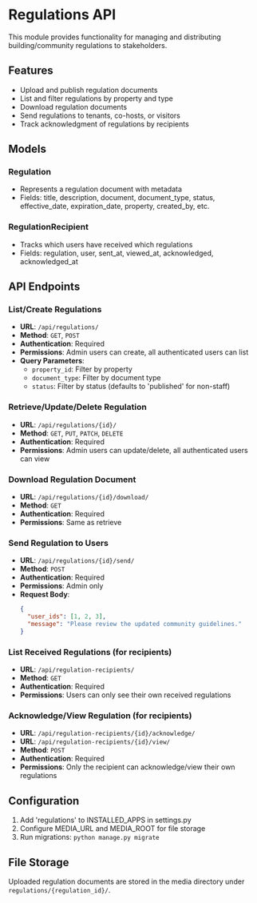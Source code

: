 # Regulations API

This module provides functionality for managing and distributing building/community regulations to stakeholders.

## Features

- Upload and publish regulation documents
- List and filter regulations by property and type
- Download regulation documents
- Send regulations to tenants, co-hosts, or visitors
- Track acknowledgment of regulations by recipients

## Models

### Regulation
- Represents a regulation document with metadata
- Fields: title, description, document, document_type, status, effective_date, expiration_date, property, created_by, etc.

### RegulationRecipient
- Tracks which users have received which regulations
- Fields: regulation, user, sent_at, viewed_at, acknowledged, acknowledged_at

## API Endpoints

### List/Create Regulations
- **URL**: `/api/regulations/`
- **Method**: `GET`, `POST`
- **Authentication**: Required
- **Permissions**: Admin users can create, all authenticated users can list
- **Query Parameters**:
  - `property_id`: Filter by property
  - `document_type`: Filter by document type
  - `status`: Filter by status (defaults to 'published' for non-staff)

### Retrieve/Update/Delete Regulation
- **URL**: `/api/regulations/{id}/`
- **Method**: `GET`, `PUT`, `PATCH`, `DELETE`
- **Authentication**: Required
- **Permissions**: Admin users can update/delete, all authenticated users can view

### Download Regulation Document
- **URL**: `/api/regulations/{id}/download/`
- **Method**: `GET`
- **Authentication**: Required
- **Permissions**: Same as retrieve

### Send Regulation to Users
- **URL**: `/api/regulations/{id}/send/`
- **Method**: `POST`
- **Authentication**: Required
- **Permissions**: Admin only
- **Request Body**:
  ```json
  {
    "user_ids": [1, 2, 3],
    "message": "Please review the updated community guidelines."
  }
  ```

### List Received Regulations (for recipients)
- **URL**: `/api/regulation-recipients/`
- **Method**: `GET`
- **Authentication**: Required
- **Permissions**: Users can only see their own received regulations

### Acknowledge/View Regulation (for recipients)
- **URL**: `/api/regulation-recipients/{id}/acknowledge/`
- **URL**: `/api/regulation-recipients/{id}/view/`
- **Method**: `POST`
- **Authentication**: Required
- **Permissions**: Only the recipient can acknowledge/view their own regulations

## Configuration

1. Add 'regulations' to INSTALLED_APPS in settings.py
2. Configure MEDIA_URL and MEDIA_ROOT for file storage
3. Run migrations: `python manage.py migrate`

## File Storage

Uploaded regulation documents are stored in the media directory under `regulations/{regulation_id}/`.
